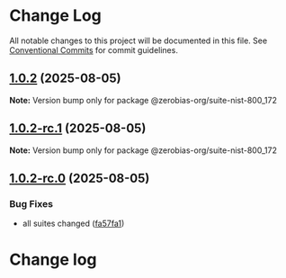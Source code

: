 # Change Log

All notable changes to this project will be documented in this file.
See [Conventional Commits](https://conventionalcommits.org) for commit guidelines.

## [1.0.2](https://github.com/zerobias-org/suite/compare/@zerobias-org/suite-nist-800_172@1.0.2-rc.1...@zerobias-org/suite-nist-800_172@1.0.2) (2025-08-05)

**Note:** Version bump only for package @zerobias-org/suite-nist-800_172





## [1.0.2-rc.1](https://github.com/zerobias-org/suite/compare/@zerobias-org/suite-nist-800_172@1.0.2-rc.0...@zerobias-org/suite-nist-800_172@1.0.2-rc.1) (2025-08-05)

**Note:** Version bump only for package @zerobias-org/suite-nist-800_172





## [1.0.2-rc.0](https://github.com/zerobias-org/suite/compare/@zerobias-org/suite-nist-800_172@1.0.1...@zerobias-org/suite-nist-800_172@1.0.2-rc.0) (2025-08-05)


### Bug Fixes

* all suites changed ([fa57fa1](https://github.com/zerobias-org/suite/commit/fa57fa1af7628003297df46b2d7740fe95bd2666))





# Change log

